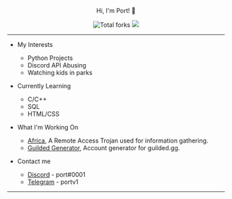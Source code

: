 <p align="center">
    Hi, I'm Port! 👋
</p><p align="center">
    <img src="https://img.shields.io/badge/dynamic/json?&label=Total%20Forks&color=grey&style=flat&style=for-the-badge&query=%24.forks&url=https://api.github-star-counter.workers.dev/user/mentionable" alt="Total forks">
    <img src="https://komarev.com/ghpvc/?username=TrolledTooMuch&color=grey">
</p>

---------------------------------------------------------------------------------------

* My Interests
  * Python Projects
  * Discord API Abusing
  * Watching kids in parks

* Currently Learning
  * C/C++
  * SQL
  * HTML/CSS

* What I'm Working On
  * [Africa](https://github.com/mentionable/africa), A Remote Access Trojan used for information gathering.
  * [Guilded Generator](https://github.com/mentionable/Guilded-Generator), Account generator for guilded.gg.

* Contact me
  * [Discord](https://discord.com/user/921158568101699634) - port#0001
  * [Telegram](https://t.me/portv1) - portv1

---------------------------------------------------------------------------------------
